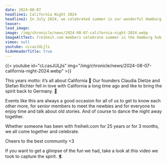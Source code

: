 ```yaml
---
date: 2024-08-07
headline1: California Night 2024
headline2: In July 2024, we celebrated summer in our wonderful Hamburg Hub!
teaser:
lead_image:
image: /img/chronicle/news/2024-08-07-california-night-2024.webp
ImageAltText: freiheit.com members celebrate summer in the Hamburg hub.
vimeo: null
youtube: cLcasJULjls
hideHeaderTitle: true
---
```


{{< youtube id="cLcasJULjls" img="/img/chronicle/news/2024-08-07-california-night-2024.webp" >}}

This years motto: it’s all about California 🎉
Our founders Claudia Dietze and Stefan Richter fell in love with California a long time ago and like to bring the spirit back to Germany. 🌴

Events like this are always a good occasion for all of us to get to know each other more, for senior members to meet the newbies and for everyone to enjoy time and talk about old stories. And of course to dance the night away together.

Whether someone has been with freiheit.com for 25 years or for 3 months, we all come together and celebrate.

Cheers to the best community <3

If you want to get a glimpse of the fun we had, take a look at this video we took to capture the spirit. 🏄

